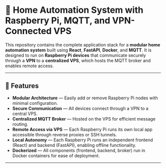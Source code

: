 # 🏡 Home Automation System with Raspberry Pi, MQTT, and VPN-Connected VPS

This repository contains the complete application stack for a **modular home automation system** built using **React**, **FastAPI**, **Docker**, and **MQTT**. It is designed to run on **Raspberry Pi devices** that communicate securely through a **VPN** to a **centralized VPS**, which hosts the MQTT broker and enables remote access.

---

## 🔧 Features

- **Modular Architecture** — Easily add or remove Raspberry Pi nodes with minimal configuration.
- **Secure Communication** — All devices connect through a VPN to a central VPS.
- **Centralized MQTT Broker** — Hosted on the VPS for efficient message routing.
- **Remote Access via VPS** — Each Raspberry Pi runs its own local app accessible through reverse proxies or SSH tunnels.
- **Local Autonomy** — Each Raspberry Pi runs an independent frontend (React) and backend (FastAPI), enabling offline functionality.
- **Dockerized** — All components (frontend, backend, broker) run in Docker containers for ease of deployment.

---



